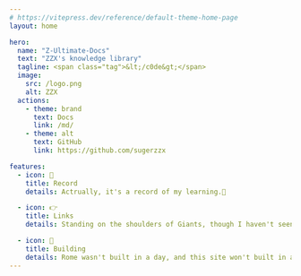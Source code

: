 ```yaml
---
# https://vitepress.dev/reference/default-theme-home-page
layout: home

hero:
  name: "Z-Ultimate-Docs"
  text: "ZZX's knowledge library"
  tagline: <span class="tag">&lt;/c0de&gt;</span>
  image:
    src: /logo.png
    alt: ZZX
  actions:
    - theme: brand
      text: Docs
      link: /md/
    - theme: alt
      text: GitHub
      link: https://github.com/sugerzzx

features:
  - icon: 📝
    title: Record
    details: Actrually, it's a record of my learning.🧐

  - icon: 👉
    title: Links
    details: Standing on the shoulders of Giants, though I haven't seen further yet.🤣

  - icon: 🚧
    title: Building
    details: Rome wasn't built in a day, and this site won't built in a yaer.😋
---
```


<style>
:root {
--vp-home-hero-name-color: transparent;
--vp-home-hero-name-background: -webkit-linear-gradient(120deg, #845EC2 30%, #2C73D2);

--vp-home-hero-image-background-image: linear-gradient(-60deg, #2C73D2 10%, #845EC2);
--vp-home-hero-image-filter: blur(60px);
}

.tag {
  padding: 1em 0em;
  font-size: 2em;
  background: radial-gradient(at var(--x,10%) var(--y,10%), var(--vp-c-green-1),  var(--vp-c-bg));
  -webkit-background-clip: text;
  background-clip: text;
  color: transparent;
  cursor: default;
}
</style>

<script setup>
import { onMounted } from 'vue'

onMounted(() => {
  const tag = document.querySelector('.tag');
  tag.addEventListener('mousemove', (e) => {
    const { left, top, width, height } = tag.getBoundingClientRect();
    const x = ((e.clientX - left) / width) * 100;
    const y = ((e.clientY - top) / height) * 100;

    tag.style.setProperty('--x', `${x}%`);
    tag.style.setProperty('--y', `${y}%`);
  });
})
</script>
